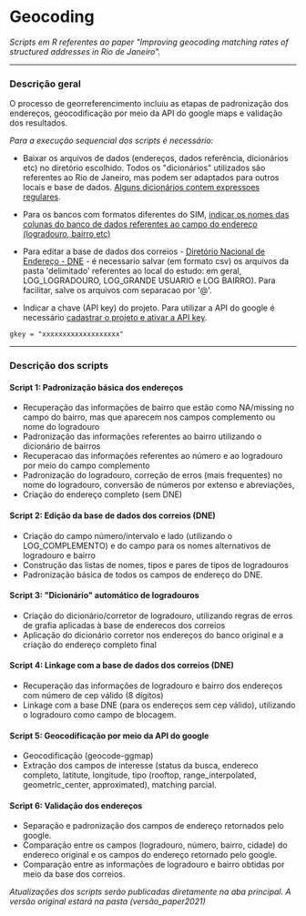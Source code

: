 # **Geocoding**
*Scripts em R referentes ao paper "Improving geocoding matching rates of structured addresses in Rio de Janeiro".*
 
__________________________________________________________________________________________________________

### **Descrição geral** 
O processo de georreferencimento incluiu as etapas de padronização dos endereços, geocodificação por meio da API do google maps e validação dos resultados.

*Para a execução sequencial dos scripts é necessário:*

- Baixar os arquivos de dados (endereços, dados referência, dicionários etc) no diretório escolhido. 
 Todos os "dicionários" utilizados são referentes ao Rio de Janeiro, mas podem ser adaptados para outros locais e base de dados.
 [Alguns dicionários contem expressoes regulares](https://rstudio.com/wp-content/uploads/2016/09/RegExCheatsheet.pdf).

- Para os bancos com formatos diferentes do SIM, [indicar os nomes das colunas do banco de dados referentes ao campo do endereço (logradouro, bairro etc)](
https://github.com/direcprovisorio/geocoding/blob/2c2bf37a962be42e7e3e2bd70aaa9533048ff0cd/script1_padronizacaobasica.R#L55-L66)


- Para editar a base de dados dos correios - [Diretório Nacional de Endereço - DNE](https://www.correios.com.br/enviar-e-receber/marketing-direto/diretorio-nacional-de-enderecos-dne) - é necessario salvar (em formato csv) os arquivos da pasta 'delimitado' referentes ao local do estudo: em geral, LOG_LOGRADOURO,      LOG_GRANDE USUARIO e LOG BAIRRO). Para facilitar, salve os arquivos com separacao por '@'.

-  Indicar a chave (API key) do projeto. Para utilizar a API do google é necessário [cadastrar o projeto e ativar a API key](https://developers.google.com/maps/documentation/geocoding/start).

```#Inserir a chave do projeto 
gkey = "xxxxxxxxxxxxxxxxxxx"
```
__________________________________________________________________________________________________________

### **Descrição dos scripts**

#### Script 1: **Padronização básica dos endereços** 

- Recuperação das informações de bairro que estão como NA/missing no campo do bairro, mas que aparecem nos campos complemento ou nome do logradouro
- Padronização das informações referentes ao bairro utilizando o dicionário de bairros 
- Recuperacao das informações referentes ao número e ao logradouro por meio do campo complemento
- Padronização do logradouro, correção de erros (mais frequentes) no nome do logradouro, conversão de números por extenso e abreviações, 
- Criação do endereço completo (sem DNE)

#### Script 2: **Edição da base de dados dos correios (DNE)**

- Criação do campo número/intervalo e lado (utilizando o LOG_COMPLEMENTO) e do campo para os nomes alternativos de logradouro e bairro
- Construção das listas de nomes, tipos e pares de tipos de logradouros 
- Padronização básica de todos os campos de endereço do DNE.

#### Script 3: **"Dicionário" automático de logradouros** 

- Criação do dicionário/corretor de logradouro, utilizando regras de erros de grafia aplicadas à base de enderecos dos correios
- Aplicação do dicionário corretor nos endereços do banco original e a criação do endereço completo final 

#### Script 4: **Linkage com a base de dados dos correios (DNE)**

- Recuperação das informações de logradouro e bairro dos endereços com número de cep válido (8 dígitos)
- Linkage com a base DNE (para os endereços sem cep válido), utilizando o logradouro como campo de blocagem.

#### Script 5: **Geocodificação por meio da API do google** 

- Geocodificação (geocode-ggmap)
- Extração dos campos de interesse (status da busca, endereco completo, latitute, longitude, tipo (rooftop, range_interpolated, geometric_center, approximated), matching parcial.

#### Script 6: **Validação dos endereços** 

- Separação e padronização dos campos de endereço retornados pelo google.
- Comparação entre os campos (logradouro, número, bairro, cidade) do endereco original e os campos do endereço retornado pelo google.
- Comparação entre as informações de logradouro e bairro obtidas por meio da base dos correios. 


*Atualizações dos scripts serão publicadas diretamente na aba principal. A versão original estará na pasta (versão_paper2021)*
